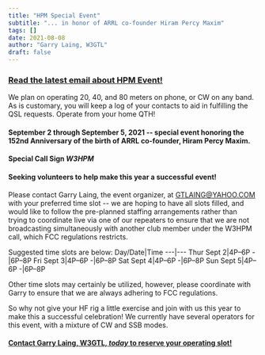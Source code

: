 ```yaml
---
title: "HPM Special Event"
subtitle: "... in honor of ARRL co-founder Hiram Percy Maxim"
tags: []
date: 2021-08-08
author: "Garry Laing, W3GTL"
draft: false
---
```


### [Read the latest email about HPM Event!](https://mailchi.mp/af7222e30691/have-you-volunteered-to-work-hpm-event)

We plan on operating 20, 40, and 80 meters on phone, or CW on any band. As is customary, you will keep a log of your contacts to aid in fulfilling the QSL requests. Operate from your home QTH!
<!--more-->
#### September 2 through September 5, 2021 -- special event honoring the 152nd Anniversary of the birth of ARRL co-founder, Hiram Percy Maxim.
#### Special Call Sign *W3HPM*
#### Seeking volunteers to help make this year a successful event!

Please contact Garry Laing, the event organizer, at GTLAING@YAHOO.COM with your preferred time slot -- we are hoping to have all slots filled, and would like to follow the pre-planned staffing arrangements rather than trying to coordinate live via one of our repeaters to ensure that we are not broadcasting simultaneously with another club member under the W3HPM call, which FCC regulations restricts.

Suggested time slots are below: 
Day/Date|Time
---|---
Thur Sept 2|4P–6P
-|6P–8P
Fri Sept 3|4P–6P
-|6P–8P
Sat Sept 4|4P–6P
-|6P–8P
Sun Sept 5|4P–6P
-|6P–8P

Other time slots may certainly be utilized, however, please coordinate with Garry to ensure that we are always adhering to FCC regulations.  

So why not give your HF rig a little exercise and join with us this year to make this a successful celebration! We currently have several operators for this event, with a mixture of CW and SSB modes. 
#### [Contact Garry Laing, W3GTL, *today* to reserve your operating slot!](mailto:gtlaing@yahoo.com) 
  
    
